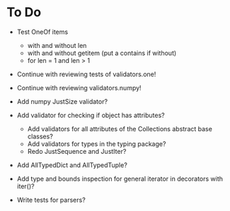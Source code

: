 # To Do
- Test OneOf items
  - with and without len
  - with and without getitem (put a contains if without)
  - for len = 1 and len > 1
- Continue with reviewing tests of validators.one!
- Continue with reviewing validators.numpy!


- Add numpy JustSize validator?
- Add validator for checking if object has attributes?
  - Add validators for all attributes of the Collections abstract base classes?
  - Add validators for types in the typing package?
  - Redo JustSequence and JustIter?
- Add AllTypedDict and AllTypedTuple?
- Add type and bounds inspection for general iterator in decorators with iter()?
- Write tests for parsers?
